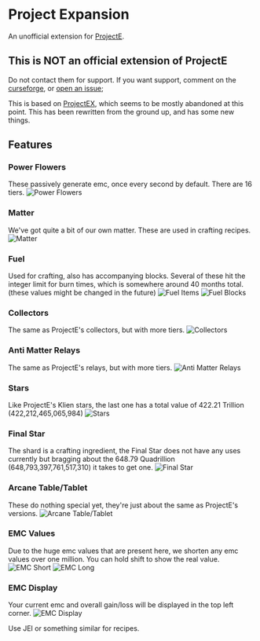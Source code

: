 # Project Expansion
An unofficial extension for [ProjectE](https://www.curseforge.com/minecraft/mc-mods/projecte).
## This is NOT an official extension of ProjectE
Do not contact them for support. If you want support, comment on the [curseforge](https://www.curseforge.com/minecraft/mc-mods/project-expansion), or [open an issue](https://github.com/DonovanDMC/ProjectExpansion/issues/new);

This is based on [ProjectEX](https://www.curseforge.com/minecraft/mc-mods/projectex-forge), which seems to be mostly abandoned at this point. This has been rewritten from the ground up, and has some new things.

## Features

### Power Flowers
These passively generate emc, once every second by default. There are 16 tiers.
![Power Flowers](https://raw.githubusercontent.com/DonovanDMC/ProjectExpansion/36eb5e3fe4662b459a562753bfcc007342e23142/images/power_flowers.png)

### Matter
We've got quite a bit of our own matter. These are used in crafting recipes.
![Matter](https://raw.githubusercontent.com/DonovanDMC/ProjectExpansion/36eb5e3fe4662b459a562753bfcc007342e23142/images/matter.png)

### Fuel
Used for crafting, also has accompanying blocks. Several of these hit the integer limit for burn times, which is somewhere around 40 months total. (these values might be changed in the future)
![Fuel Items](https://raw.githubusercontent.com/DonovanDMC/ProjectExpansion/36eb5e3fe4662b459a562753bfcc007342e23142/images/fuel.png)
![Fuel Blocks](https://raw.githubusercontent.com/DonovanDMC/ProjectExpansion/36eb5e3fe4662b459a562753bfcc007342e23142/images/fuel_blocks.png)

### Collectors
The same as ProjectE's collectors, but with more tiers.
![Collectors](https://raw.githubusercontent.com/DonovanDMC/ProjectExpansion/36eb5e3fe4662b459a562753bfcc007342e23142/images/collectors.png)

### Anti Matter Relays
The same as ProjectE's relays, but with more tiers.
![Anti Matter Relays](https://raw.githubusercontent.com/DonovanDMC/ProjectExpansion/36eb5e3fe4662b459a562753bfcc007342e23142/images/relays.png)

### Stars
Like ProjectE's Klien stars, the last one has a total value of 422.21 Trillion (422,212,465,065,984)
![Stars](https://raw.githubusercontent.com/DonovanDMC/ProjectExpansion/36eb5e3fe4662b459a562753bfcc007342e23142/images/stars.png)

### Final Star
The shard is a crafting ingredient, the Final Star does not have any uses currently but bragging about the 648.79 Quadrillion (648,793,397,761,517,310) it takes to get one.
![Final Star](https://raw.githubusercontent.com/DonovanDMC/ProjectExpansion/36eb5e3fe4662b459a562753bfcc007342e23142/images/final.png)

### Arcane Table/Tablet
These do nothing special yet, they're just about the same as ProjectE's versions.
![Arcane Table/Tablet](https://raw.githubusercontent.com/DonovanDMC/ProjectExpansion/36eb5e3fe4662b459a562753bfcc007342e23142/images/table.png)

### EMC Values
Due to the huge emc values that are present here, we shorten any emc values over one million. You can hold shift to show the real value.
![EMC Short](https://raw.githubusercontent.com/DonovanDMC/ProjectExpansion/36eb5e3fe4662b459a562753bfcc007342e23142/images/emc_short.png)
![EMC Long](https://raw.githubusercontent.com/DonovanDMC/ProjectExpansion/36eb5e3fe4662b459a562753bfcc007342e23142/images/emc_long.png)

### EMC Display
Your current emc and overall gain/loss will be displayed in the top left corner.
![EMC Display](https://raw.githubusercontent.com/DonovanDMC/ProjectExpansion/36eb5e3fe4662b459a562753bfcc007342e23142/images/emc_display.gif)

Use JEI or something similar for recipes.